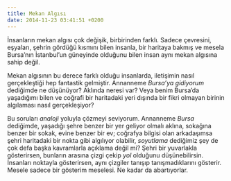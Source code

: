 ```yaml
---
title: Mekan Algısı
date: 2014-11-23 03:41:51 +0200
---
```


İnsanların mekan algısı çok değişik, birbirinden farklı. Sadece
çevresini, eşyaları, şehrin gördüğü kısmını bilen insanla, bir haritaya
bakmış ve mesela Bursa’nın İstanbul’un güneyinde olduğunu bilen insan
aynı mekan algısına sahip değil.

Mekan algısının bu derece farklı olduğu insanlarda, iletişimin nasıl
gerçekleştiği hep fantastik gelmiştir. Annanneme *Bursa’ya gidiyorum*
dediğimde ne düşünüyor? Aklında neresi var? Veya benim Bursa’da
yaşadığımı bilen ve coğrafi bir haritadaki yeri dışında bir fikri
olmayan birinin algılaması nasıl gerçekleşiyor?

Bu soruları *analoji* yoluyla çözmeyi seviyorum. Annanneme *Bursa*
dediğimde, yaşadığı şehre benzer bir yer geliyor olmalı aklına, sokağına
benzer bir sokak, evine benzer bir ev; coğrafya bilgisi olan arkadaşımsa
şehri haritadaki bir nokta gibi algılıyor olabilir, *soyutlama*
dediğimiz şey de çok defa başka kavramlarla açıklama değil mi? Şehri bir
yuvarlakla gösterirsen, bunların arasına çizgi çekip *yol* olduğunu
düşünebilirsin. İnsanları noktayla gösterirsen, aynı çizgiler tanışıp
tanışmadıklarını gösterir. Mesele sadece bir gösterim meselesi. Ne kadar
da abartıyorlar.
